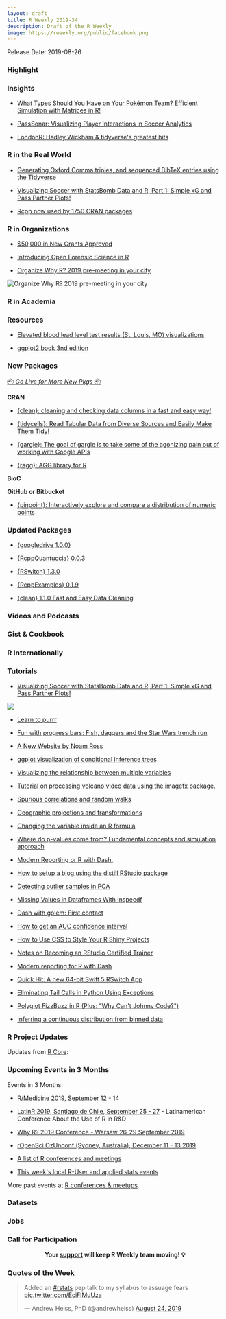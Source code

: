 ```yaml
---
layout: draft
title: R Weekly 2019-34
description: Draft of the R Weekly
image: https://rweekly.org/public/facebook.png
---
```


Release Date: 2019-08-26

###  Highlight



### Insights

+ [What Types Should You Have on Your Pokémon Team? Efficient Simulation with Matrices in R!](https://hookedondata.org/pokemon-type-combinations/)

+ [PassSonar: Visualizing Player Interactions in Soccer Analytics](https://medium.com/nightingale/passsonar-visualizing-player-interactions-in-soccer-analytics-7708e1d94afc)

+ [LondonR: Hadley Wickham & tidyverse's greatest hits](https://martinctc.github.io/blog/londonr-hadley-wickham-and-tidyverse-greatest-hits/)

### R in the Real World

+ [Generating Oxford Comma triples, and sequenced BibTeX entries using the Tidyverse](https://www.shamindras.com/posts/2019-07-15-shrotriya2019tidyfunpt1/)


+ [Visualizing Soccer with StatsBomb Data and R, Part 1: Simple xG and Pass Partner Plots!](http://Ryo-N7.github.io/2019-08-21-visualize-soccer-statsbomb-part-1/)


+ [Rcpp now used by 1750 CRAN packages](http://dirk.eddelbuettel.com/blog/2019/08/21#rcpp_1750_packages)



###  R in Organizations

+ [$50,000 in New Grants Approved](https://www.r-consortium.org/blog/2019/08/23/50000-in-new-grants-approved)


+ [Introducing Open Forensic Science in R](https://ropensci.org/blog/2019/08/20/forensic-science/)

+ [Organize Why R? 2019 pre-meeting in your city](http://r-addict.com/2019/08/23/WhyR-2019-Premeetings.html)

![Organize Why R? 2019 pre-meeting in your city](http://r-addict.com/images/fulls/whyr2019/europa_whyr2019_berlin_small.jpg)

###  R in Academia



###  Resources

+ [Elevated blood lead level test results (St. Louis, MO) visualizations](https://github.com/slu-soc1120/STL_HEALTH_Lead)

+ [ggplot2 book 3nd edition](https://ggplot2-book.org)

###  New Packages

<p class="added-hostname"><a href="https://rweekly.org/live" target="_blank" class="externalLink">📦 <i>Go Live for More New Pkgs</i> 📦</a></p>

**CRAN**

+ [{clean}: cleaning and checking data columns in a fast and easy way!](https://github.com/msberends/clean)

+ [{tidycells}: Read Tabular Data from Diverse Sources and Easily Make Them Tidy!](https://github.com/r-rudra/tidycells)

+ [{gargle}: The goal of gargle is to take some of the agonizing pain out of working with Google APIs](https://www.tidyverse.org/articles/2019/08/gargle-hello-world/)

+ [{ragg}: AGG library for R](https://ragg.r-lib.org/)

**BioC**



**GitHub or Bitbucket**

+ [{pinpoint}: Interactively explore and compare a distribution of numeric points](https://github.com/daranzolin/pinpoint)

### Updated Packages

+ [{googledrive 1.0.0}](https://www.tidyverse.org/articles/2019/08/googledrive-1-0-0/)


+ [{RcppQuantuccia} 0.0.3](http://dirk.eddelbuettel.com/blog/2019/08/19#rcppquantuccia_0.0.3)

+ [{RSwitch} 1.3.0](https://rud.is/b/2019/08/23/improvements-to-rswitch-in-v1-3-0/)

+ [{RcppExamples} 0.1.9](http://dirk.eddelbuettel.com/blog/2019/08/24#rcppexamples_0.1.9)

+ [{clean} 1.1.0 Fast and Easy Data Cleaning](https://msberends.github.io/clean/)

###  Videos and Podcasts



### Gist & Cookbook



### R Internationally



###  Tutorials

+ [Visualizing Soccer with StatsBomb Data and R, Part 1: Simple xG and Pass Partner Plots!](https://ryo-n7.github.io/2019-08-21-visualize-soccer-statsbomb-part-1/)


![](https://cdn.jsdelivr.net/gh/rweekly/image/2019-08-26/soccer-summary1.png)

+ [Learn to purrr](http://www.rebeccabarter.com/blog/2019-08-19_purrr/)

+ [Fun with progress bars: Fish, daggers and the Star Wars trench run](http://gradientdescending.com/fun-with-progress-bars-fish-daggers-and-the-star-wars-trench-run/)


+ [A New Website by Noam Ross](https://www.noamross.net/2019/08/09/a-new-website/)

+ [ggplot visualization of conditional inference trees](https://luisdva.github.io/rstats/plotting-recursive-partitioning-trees/)

+ [Visualizing the relationship between multiple variables](https://statisticaloddsandends.wordpress.com/2019/08/24/visualizing-the-relationship-between-multiple-variables/)

+ [Tutorial on processing volcano video data using the imagefx package.  ](https://cran.r-project.org/web/packages/imagefx/vignettes/extract_volcano_plume_tutorial.html)

+ [Spurious correlations and random walks](https://fabiandablander.com/r/Spurious-Correlation.html)

+ [Geographic projections and transformations](https://geocompr.github.io/post/2019/crs-projections-transformations/)

+ [Changing the variable inside an R formula](https://statisticaloddsandends.wordpress.com/2019/08/24/changing-the-variable-inside-an-r-formula/)

+ [Where do p-values come from? Fundamental concepts and simulation approach](https://alemorales.info/post/introduction-sampling-distribution/)

+ [Modern Reporting or R with Dash.](https://moderndata.plot.ly/modern-reporting-for-r-with-dash/)

+ [How to setup a blog using the distill RStudio package](https://www.shamindras.com/posts/2019-07-11-shrotriya2019distillpt1/)

+ [Detecting outlier samples in PCA](https://privefl.github.io/blog/detecting-outlier-samples-in-pca/)

+ [Missing Values In Dataframes With Inspecdf](https://alastairrushworth.github.io/Missing-values-in-dataframes-with-inspecdf/)

+ [Dash with golem: First contact](https://rtask.thinkr.fr/dash-with-golem-the-beginning/)


+ [How to get an AUC confidence interval](https://theautomatic.net/2019/08/20/how-to-get-an-auc-confidence-interval/)

+ [How to Use CSS to Style Your R Shiny Projects](https://appsilon.com/howto-css-and-shiny/)

+ [Notes on Becoming an RStudio Certified Trainer](https://arilamstein.com/blog/2019/08/20/notes-on-becoming-an-rstudio-certified-trainer/)

+ [Modern reporting for R with Dash](https://moderndata.plot.ly/modern-reporting-for-r-with-dash/)



+ [Quick Hit: A new 64-bit Swift 5 RSwitch App](https://rud.is/b/2019/08/22/quick-hit-a-new-64-bit-swift-5-rswitch-app/)

+ [Eliminating Tail Calls in Python Using Exceptions](http://www.win-vector.com/blog/2019/08/eliminating-tail-calls-in-python-using-exceptions/)



+ [Polyglot FizzBuzz in R (Plus: "Why Can't Johnny Code?")](https://rud.is/b/2019/08/23/polyglot-fizzbuzz-in-r-plus-why-cant-johnny-code/)


+ [Inferring a continuous distribution from binned data](http://freerangestats.info/blog/2019/08/25/fitting-bins)



<!--<div class="post-more-begi
n></div><div class="post-more-end"></div>-->

###  R Project Updates

Updates from [R Core](http://developer.r-project.org/blosxom.cgi/R-devel/NEWS):


###  Upcoming Events in 3 Months

Events in 3 Months:

+ [R/Medicine 2019, September 12 - 14](https://r-medicine.com/)

+ [LatinR 2019, Santiago de Chile, September 25 - 27](http://latin-r.com) - Latinamerican Conference About the Use of R in R&D

+ [Why R? 2019 Conference - Warsaw 26-29 September 2019](http://whyr.pl/2019/)

+ [rOpenSci OzUnconf (Sydney, Australia), December 11 - 13 2019](https://ozunconf19.ropensci.org/)

+ [A list of R conferences and meetings](https://jumpingrivers.github.io/meetingsR/events.html)

+ [This week's local R-User and applied stats events](https://community.rstudio.com/c/irl)


More past events at [R conferences & meetups](https://conf.rweekly.org).


### Datasets

### Jobs




###  Call for Participation


<p class="hide-support added-hostname support-rweekly" style="text-align: center;font-weight: bold;">Your <a class="non-visited externalLink" href="https://www.patreon.com/rweekly" onclick="pas(this)">support</a> will keep R Weekly team moving! 💡</p>

###  Quotes of the Week

<blockquote class="twitter-tweet"><p lang="en" dir="ltr">Added an <a href="https://twitter.com/hashtag/rstats?src=hash&amp;ref_src=twsrc%5Etfw">#rstats</a> pep talk to my syllabus to assuage fears <a href="https://t.co/EciFlMuUza">pic.twitter.com/EciFlMuUza</a></p>&mdash; Andrew Heiss, PhD (@andrewheiss) <a href="https://twitter.com/andrewheiss/status/1165310391750189063?ref_src=twsrc%5Etfw">August 24, 2019</a></blockquote>

 <script async src="https://platform.twitter.com/widgets.js" charset="utf-8"></script>
